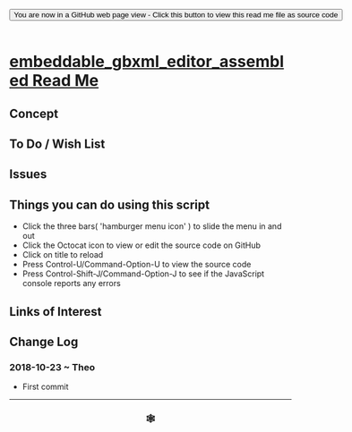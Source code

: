 
<span style=display:none; >[You are now in a GitHub source code view - click this link to view Read Me file as a web page]( https://www.ladybug.tools/spider-gbxml-tools/#sandbox/embeddable_gbxml_editor_assembled/README.md "View file as a web page." ) </span>

<div><input type=button class = "btn btn-secondary btn-sm" onclick="window.location.href='https://github.com/ladybug-tools/spider-gbxml-tools/blob/master/sandbox/embeddable_gbxml_editor_assembled/README.md'";
value='You are now in a GitHub web page view - Click this button to view this read me file as source code' ></div>

<br>

# [embeddable_gbxml_editor_assembled Read Me]( #sandbox/embeddable_gbxml_editor_assembled/README.md )

<!--
<iframe src=https://www.ladybug.tools/spider-gbxml-tools/sandbox/embeddable_gbxml_editor_assembled/index.html width=100% height=500px >Iframes are not viewable in GitHub source code views</iframe>
_<small>Spider gbXML Tools</small>_

## Full Screen: [Spider gbXML Tools]( https://www.ladybug.tools/spider-gbxml-tools/sandbox/embeddable_gbxml_editor_assembled/sandbox/embeddable_gbxml_editor_assembled.html )
-->


## Concept


## To Do / Wish List


## Issues


## Things you can do using this script

* Click the three bars( 'hamburger menu icon' ) to slide the menu in and out
* Click the Octocat icon to view or edit the source code on GitHub
* Click on title to reload
* Press Control-U/Command-Option-U to view the source code
* Press Control-Shift-J/Command-Option-J to see if the JavaScript console reports any errors


## Links of Interest



## Change Log

### 2018-10-23 ~ Theo

* First commit


***

### <center title="Howdy! My web is better than yours. ;-)" ><a href=javascript:window.scrollTo(0,0); style="text-decoration:none !important;" > &#x1f578; </a></center>

